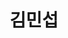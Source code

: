 ---
layout: page
title: 김민섭
description: Ph.D
img: /assets/img/김민섭.jpg
importance: 1
category: current
---